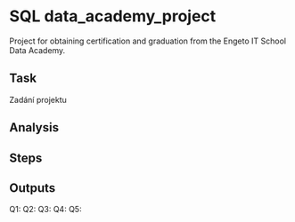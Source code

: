 # SQL data_academy_project
Project for obtaining certification and graduation from the Engeto IT School Data Academy.

## Task
Zadání projektu

## Analysis

## Steps

## Outputs
Q1:
Q2:
Q3:
Q4:
Q5: